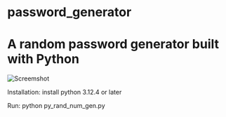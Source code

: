 # password_generator

# A random password generator built with Python

![Screemshot](https://github.com/ARMummert/password_generator/assets/135379751/54cdfd29-5c2d-4665-96c6-794da2ca8676)

Installation:
install python 3.12.4 or later

Run:
python py_rand_num_gen.py
